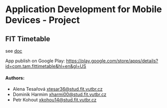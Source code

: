 # Application Development for Mobile Devices - Project
## FIT Timetable

see [doc](https://github.com/alena424/fit-timetable/blob/master/documentation/TAM-doc-FIT-Timetable.pdf)

App publish on Google Play: https://play.google.com/store/apps/details?id=com.tam.fittimetable&hl=en&gl=US

#### Authors:
- Alena Tesařová <xtesar36@stud.fit.vutbr.cz>
- Dominik Harmim <xharmi00@stud.fit.vutbr.cz>
- Petr Kohout <xkohou14@stud.fit.vutbr.cz>
